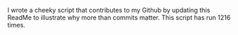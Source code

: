 I wrote a cheeky script that contributes to my Github by updating this ReadMe to illustrate why more than commits matter. This script has run 1216 times.